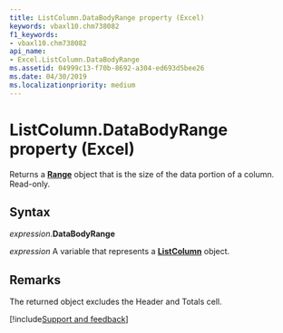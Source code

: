 ```yaml
---
title: ListColumn.DataBodyRange property (Excel)
keywords: vbaxl10.chm738082
f1_keywords:
- vbaxl10.chm738082
api_name:
- Excel.ListColumn.DataBodyRange
ms.assetid: 04999c13-f70b-8692-a304-ed693d5bee26
ms.date: 04/30/2019
ms.localizationpriority: medium
---
```



# ListColumn.DataBodyRange property (Excel)

Returns a **[Range](excel.range(object).md)** object that is the size of the data portion of a column. Read-only.


## Syntax

_expression_.**DataBodyRange**

_expression_ A variable that represents a **[ListColumn](Excel.ListColumn.md)** object.


## Remarks

The returned object excludes the Header and Totals cell.



[!include[Support and feedback](~/includes/feedback-boilerplate.md)]